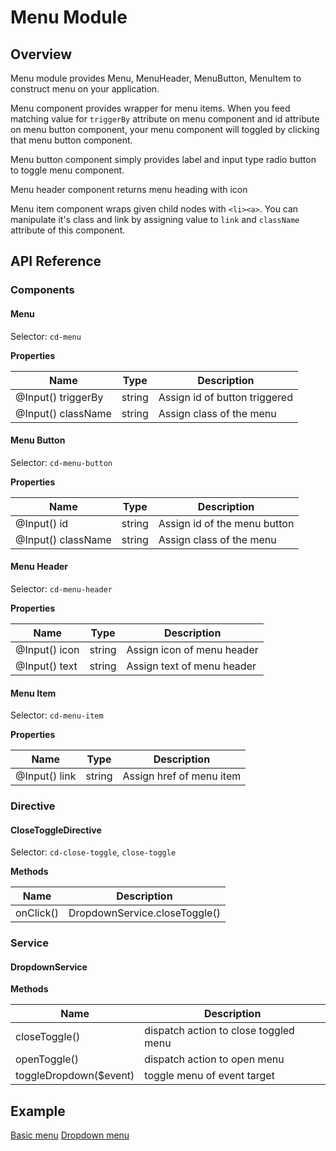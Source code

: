 # Menu Module

## Overview

Menu module provides Menu, MenuHeader, MenuButton, MenuItem to construct menu on your application.

Menu component provides wrapper for menu items. When you feed matching value for `triggerBy` attribute on menu component and id attribute on menu button component, your menu component will toggled by clicking that menu button component.

Menu button component simply provides label and input type radio button to toggle menu component.

Menu header component returns menu heading with icon

Menu item component wraps given child nodes with `<li><a>`. You can manipulate it's class and link by assigning value to `link` and `className` attribute of this component.

## API Reference

### Components

#### Menu

Selector: `cd-menu`

**Properties**

| Name | Type | Description |
| --- | --- | --- |
| @Input() triggerBy | string | Assign id of button triggered |
| @Input() className | string | Assign class of the menu |


#### Menu Button

Selector: `cd-menu-button`

**Properties**

| Name | Type | Description |
| --- | --- | --- |
| @Input() id | string | Assign id of the menu button |
| @Input() className | string | Assign class of the menu |


#### Menu Header

Selector: `cd-menu-header`

**Properties**

| Name | Type | Description |
| --- | --- | --- |
| @Input() icon | string | Assign icon of menu header |
| @Input() text | string | Assign text of menu header |


#### Menu Item

Selector: `cd-menu-item`

**Properties**

| Name | Type | Description |
| --- | --- | --- |
| @Input() link | string | Assign href of menu item |


### Directive

#### CloseToggleDirective

Selector: `cd-close-toggle`, `close-toggle`

**Methods**

| Name | Description |
| --- | --- |
| onClick() | DropdownService.closeToggle() |


### Service

#### DropdownService

**Methods**

| Name | Description |
| --- | --- |
| closeToggle() | dispatch action to close toggled menu |
| openToggle() | dispatch action to open menu |
| toggleDropdown($event) | toggle menu of event target   |



## Example
[Basic menu](https://github.com/arielpartners/capdash2-common-module/blob/master/src/assets/docs/menu/menu.example1.md)
[Dropdown menu](https://github.com/arielpartners/capdash2-common-module/blob/master/src/assets/docs/menu/menu.example2.md)
